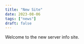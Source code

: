 ```yaml
---
title: "New Site"
date: 2023-08-06
tags: ["news"]
draft: false
---
```


Welcome to the new server info site.
